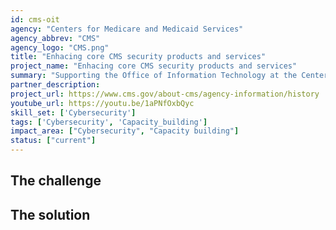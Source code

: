 ```yaml
---
id: cms-oit
agency: "Centers for Medicare and Medicaid Services"
agency_abbrev: "CMS"
agency_logo: "CMS.png"
title: "Enhacing core CMS security products and services"
project_name: "Enhacing core CMS security products and services"
summary: "Supporting the Office of Information Technology at the Centers for Medicare and Medicaid Services in empowering CMS users and teams to use core security products and services to achieve their missions more securely."
partner_description:  
project_url: https://www.cms.gov/about-cms/agency-information/history
youtube_url: https://youtu.be/1aPNfOxbQyc
skill_set: ['Cybersecurity']
tags: ['Cybersecurity', 'Capacity_building']
impact_area: ["Cybersecurity", "Capacity building"]
status: ["current"]
---
```


## The challenge



## The solution 

